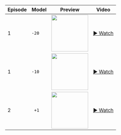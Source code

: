 
| Episode | Model | Preview | Video |
|---------|--------|---------|--------|
| 1       | `-20`  | <img src="docs/thumb_-20.png" width="120"/> | <a href="https://github.com/jozeni00/csci-166/raw/refs/heads/main/src/homework2/ALE_Atlantis2-v5-best_4-20250924-1700-test_epsdec10000_rs1000_sync500-episode-1.mp4" target="_blank">▶ Watch</a> |
| 1       | `-10`  | <img src="docs/thumb_-10.png" width="120"/> | <a href="https://github.com/jozeni00/csci-166/raw/refs/heads/main/src/homework2/ALE_Atlantis2-v5-best_4-20250924-1700-test_epsdec10000_rs1000_sync500-episode-2.mp4" target="_blank">▶ Watch</a> |
| 2       | ` +1`  | <img src="docs/thumb_+01.png" width="120"/> | <a href="https://github.com/jozeni00/csci-166/raw/refs/heads/main/src/homework2/ALE_Atlantis2-v5-best_4-20250924-1700-test_epsdec10000_rs1000_sync500-episode-0.mp4" target="_blank">▶ Watch</a> |

